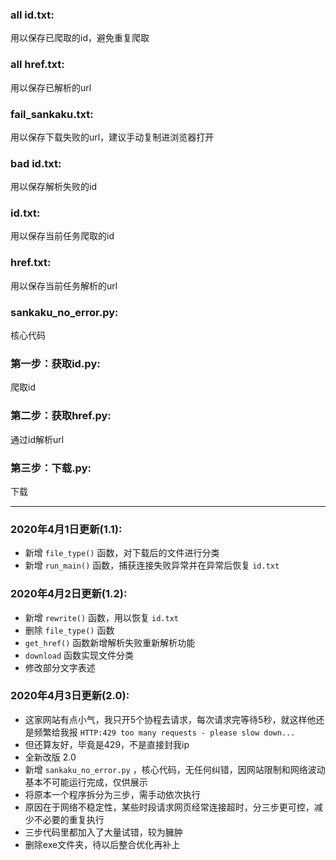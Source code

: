 ### all id.txt:
用以保存已爬取的id，避免重复爬取

### all href.txt:
用以保存已解析的url

### fail_sankaku.txt:
用以保存下载失败的url，建议手动复制进浏览器打开

### bad id.txt:
用以保存解析失败的id

### id.txt:
用以保存当前任务爬取的id

### href.txt:
用以保存当前任务解析的url

### sankaku_no_error.py:
核心代码

### 第一步：获取id.py:
爬取id

### 第二步：获取href.py:
通过id解析url

### 第三步：下载.py:
下载

- - - -

### 2020年4月1日更新(1.1):
- 新增 ```file_type()``` 函数，对下载后的文件进行分类
- 新增 ```run_main()``` 函数，捕获连接失败异常并在异常后恢复 ```id.txt```

### 2020年4月2日更新(1.2):
- 新增 ```rewrite()``` 函数，用以恢复 ```id.txt```
- 删除 ```file_type()``` 函数
- ```get_href()``` 函数新增解析失败重新解析功能
- ```download``` 函数实现文件分类
- 修改部分文字表述

### 2020年4月3日更新(2.0):
- 这家网站有点小气，我只开5个协程去请求，每次请求完等待5秒，就这样他还是频繁给我报 ```HTTP:429 too many requests - please slow down...```
- 但还算友好，毕竟是429，不是直接封我ip
- 全新改版 2.0
- 新增 ```sankaku_no_error.py``` ，核心代码，无任何纠错，因网站限制和网络波动基本不可能运行完成，仅供展示
- 将原本一个程序拆分为三步，需手动依次执行
- 原因在于网络不稳定性，某些时段请求网页经常连接超时，分三步更可控，减少不必要的重复执行
- 三步代码里都加入了大量试错，较为臃肿
- 删除exe文件夹，待以后整合优化再补上
